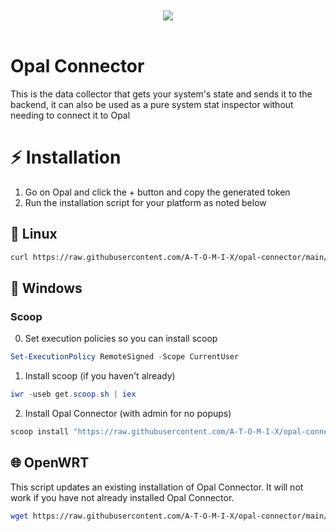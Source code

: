 <div align="center">
  <br />
  <br />
  
  <img src="https://cdn.discordapp.com/attachments/755597803102928966/931042317878587412/logo.svg" />

  <br />
  <br />
</div>

# Opal Connector

This is the data collector that gets your system's state and sends it to the backend, it can also be used as a pure system stat inspector without needing to connect it to Opal

# ⚡ Installation

1. Go on Opal and click the + button and copy the generated token
2. Run the installation script for your platform as noted below

## 🐧 Linux

```bash
curl https://raw.githubusercontent.com/A-T-O-M-I-X/opal-connector/main/scripts/install.sh | sudo bash
```

## 🏢 Windows

### Scoop

0. Set execution policies so you can install scoop
```powershell
Set-ExecutionPolicy RemoteSigned -Scope CurrentUser
```

1. Install scoop (if you haven't already)

```powershell
iwr -useb get.scoop.sh | iex
```

2. Install Opal Connector (with admin for no popups)

```powershell
scoop install "https://raw.githubusercontent.com/A-T-O-M-I-X/opal-connector/main/scripts/opal-connector.json"
```

## 🌐 OpenWRT

This script updates an existing installation of Opal Connector. It will not work if you have not already installed Opal Connector.
```bash
wget https://raw.githubusercontent.com/A-T-O-M-I-X/opal-connector/main/scripts/update-mipsel.sh -O /tmp/update-mipsel.sh && chmod +x /tmp/update-mipsel.sh && /tmp/update-mipsel.sh && rm /tmp/update-mipsel.sh
```

